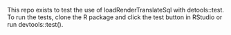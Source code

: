 This repo exists to test the use of loadRenderTranslateSql with detools::test. To run the tests, clone the R package and click the test button in RStudio or run devtools::test(). 
